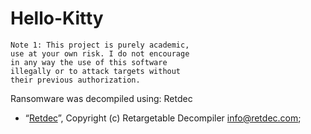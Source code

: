 # Hello-Kitty

```
Note 1: This project is purely academic,
use at your own risk. I do not encourage
in any way the use of this software
illegally or to attack targets without
their previous authorization.
```

Ransomware  was decompiled using: Retdec

- “[Retdec](https://retdec.com)”, 
Copyright (c) Retargetable Decompiler <info@retdec.com>;


